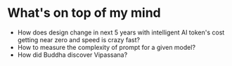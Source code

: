 # What's on top of my mind

* How does design change in next 5 years with intelligent AI token's cost getting near zero and speed is crazy fast?
* How to measure the complexity of prompt for a given model?
* How did Buddha discover Vipassana?
